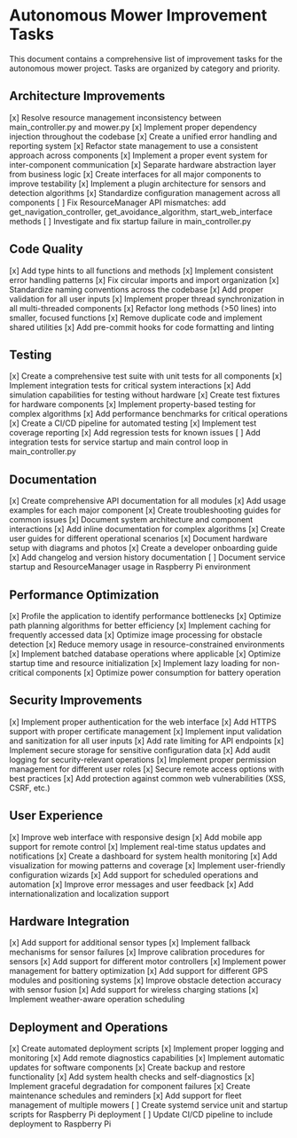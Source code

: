 # Autonomous Mower Improvement Tasks

This document contains a comprehensive list of improvement tasks for the autonomous mower project. Tasks are organized by category and priority.

## Architecture Improvements

[x] Resolve resource management inconsistency between main_controller.py and mower.py
[x] Implement proper dependency injection throughout the codebase
[x] Create a unified error handling and reporting system
[x] Refactor state management to use a consistent approach across components
[x] Implement a proper event system for inter-component communication
[x] Separate hardware abstraction layer from business logic
[x] Create interfaces for all major components to improve testability
[x] Implement a plugin architecture for sensors and detection algorithms
[x] Standardize configuration management across all components
[ ] Fix ResourceManager API mismatches: add get_navigation_controller, get_avoidance_algorithm, start_web_interface methods
[ ] Investigate and fix startup failure in main_controller.py

## Code Quality

[x] Add type hints to all functions and methods
[x] Implement consistent error handling patterns
[x] Fix circular imports and import organization
[x] Standardize naming conventions across the codebase
[x] Add proper validation for all user inputs
[x] Implement proper thread synchronization in all multi-threaded components
[x] Refactor long methods (>50 lines) into smaller, focused functions
[x] Remove duplicate code and implement shared utilities
[x] Add pre-commit hooks for code formatting and linting

## Testing

[x] Create a comprehensive test suite with unit tests for all components
[x] Implement integration tests for critical system interactions
[x] Add simulation capabilities for testing without hardware
[x] Create test fixtures for hardware components
[x] Implement property-based testing for complex algorithms
[x] Add performance benchmarks for critical operations
[x] Create a CI/CD pipeline for automated testing
[x] Implement test coverage reporting
[x] Add regression tests for known issues
[ ] Add integration tests for service startup and main control loop in main_controller.py

## Documentation

[x] Create comprehensive API documentation for all modules
[x] Add usage examples for each major component
[x] Create troubleshooting guides for common issues
[x] Document system architecture and component interactions
[x] Add inline documentation for complex algorithms
[x] Create user guides for different operational scenarios
[x] Document hardware setup with diagrams and photos
[x] Create a developer onboarding guide
[x] Add changelog and version history documentation
[ ] Document service startup and ResourceManager usage in Raspberry Pi environment

## Performance Optimization

[x] Profile the application to identify performance bottlenecks
[x] Optimize path planning algorithms for better efficiency
[x] Implement caching for frequently accessed data
[x] Optimize image processing for obstacle detection
[x] Reduce memory usage in resource-constrained environments
[x] Implement batched database operations where applicable
[x] Optimize startup time and resource initialization
[x] Implement lazy loading for non-critical components
[x] Optimize power consumption for battery operation

## Security Improvements

[x] Implement proper authentication for the web interface
[x] Add HTTPS support with proper certificate management
[x] Implement input validation and sanitization for all user inputs
[x] Add rate limiting for API endpoints
[x] Implement secure storage for sensitive configuration data
[x] Add audit logging for security-relevant operations
[x] Implement proper permission management for different user roles
[x] Secure remote access options with best practices
[x] Add protection against common web vulnerabilities (XSS, CSRF, etc.)

## User Experience

[x] Improve web interface with responsive design
[x] Add mobile app support for remote control
[x] Implement real-time status updates and notifications
[x] Create a dashboard for system health monitoring
[x] Add visualization for mowing patterns and coverage
[x] Implement user-friendly configuration wizards
[x] Add support for scheduled operations and automation
[x] Improve error messages and user feedback
[x] Add internationalization and localization support

## Hardware Integration

[x] Add support for additional sensor types
[x] Implement fallback mechanisms for sensor failures
[x] Improve calibration procedures for sensors
[x] Add support for different motor controllers
[x] Implement power management for battery optimization
[x] Add support for different GPS modules and positioning systems
[x] Improve obstacle detection accuracy with sensor fusion
[x] Add support for wireless charging stations
[x] Implement weather-aware operation scheduling

## Deployment and Operations

[x] Create automated deployment scripts
[x] Implement proper logging and monitoring
[x] Add remote diagnostics capabilities
[x] Implement automatic updates for software components
[x] Create backup and restore functionality
[x] Add system health checks and self-diagnostics
[x] Implement graceful degradation for component failures
[x] Create maintenance schedules and reminders
[x] Add support for fleet management of multiple mowers
[ ] Create systemd service unit and startup scripts for Raspberry Pi deployment
[ ] Update CI/CD pipeline to include deployment to Raspberry Pi
